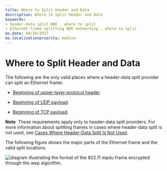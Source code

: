 ```yaml
---
title: Where to Split Header and Data
description: Where to Split Header and Data
keywords:
- header-data split WDK , where to split
- Ethernet frame splitting WDK networking , where to split
ms.date: 04/20/2017
ms.localizationpriority: medium
---
```


# Where to Split Header and Data





The following are the only valid places where a header-data split provider can split an Ethernet frame:

-   [Beginning of upper-layer-protocol header](splitting-frames-at-the-beginning-of-the-upper-layer-protocol-headers.md).

-   [Beginning of UDP payload](splitting-frames-at-the-udp-payload.md).

-   [Beginning of TCP payload](splitting-frames-at-the-tcp-payload.md).

**Note**  These requirements apply only to header-data split providers. For more information about splitting frames in cases where header-data split is not used, see [Cases Where Header-Data Split Is Not Used](cases-where-header-data-split-is-not-used.md).

 

The following figure shows the major parts of the Ethernet frame and the valid split locations.

![diagram illustrating the format of the 802.11 mpdu frame encrypted through the wep algorithm.](images/hdsplitframe.png)

 

 





